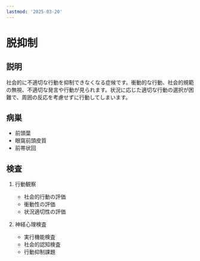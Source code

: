 ```yaml
---
lastmod: '2025-03-20'
---
```


# 脱抑制

## 説明

社会的に不適切な行動を抑制できなくなる症候です。衝動的な行動、社会的規範の無視、不適切な発言や行動が見られます。状況に応じた適切な行動の選択が困難で、周囲の反応を考慮せずに行動してしまいます。

## 病巣

- 前頭葉
- 眼窩前頭皮質
- 前帯状回

## 検査

1. 行動観察

   - 社会的行動の評価
   - 衝動性の評価
   - 状況適切性の評価

2. 神経心理検査
   - 実行機能検査
   - 社会的認知検査
   - 行動抑制課題
